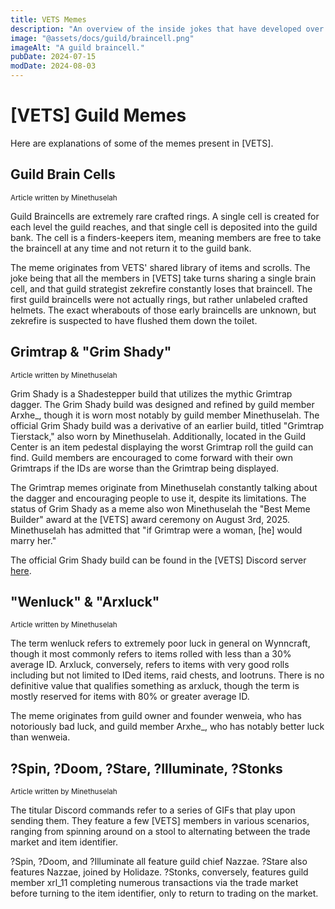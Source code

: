 ```yaml
---
title: VETS Memes
description: "An overview of the inside jokes that have developed over the years within VETS."
image: "@assets/docs/guild/braincell.png"
imageAlt: "A guild braincell."
pubDate: 2024-07-15
modDate: 2024-08-03
---
```


# [VETS] Guild Memes
Here are explanations of some of the memes present in [VETS].

## Guild Brain Cells
<small>Article written by Minethuselah</small>

Guild Braincells are extremely rare crafted rings. A single cell is created for each level the guild reaches, and that single cell is deposited into the guild bank. The cell is a finders-keepers item, meaning members are free to take the braincell at any time and not return it to the guild bank.

The meme originates from VETS' shared library of items and scrolls. The joke being that all the members in [VETS] take turns sharing a single brain cell, and that guild strategist zekrefire constantly loses that braincell. The first guild braincells were not actually rings, but rather unlabeled crafted helmets. The exact wherabouts of those early braincells are unknown, but zekrefire is suspected to have flushed them down the toilet.

## Grimtrap & "Grim Shady"
<small>Article written by Minethuselah</small>

Grim Shady is a Shadestepper build that utilizes the mythic Grimtrap dagger. The Grim Shady build was designed and refined by guild member Arxhe_, though it is worn most notably by guild member Minethuselah. The official Grim Shady build was a derivative of an earlier build, titled "Grimtrap Tierstack," also worn by Minethuselah. Additionally, located in the Guild Center is an item pedestal displaying the worst Grimtrap roll the guild can find. Guild members are encouraged to come forward with their own Grimtraps if the IDs are worse than the Grimtrap being displayed.

The Grimtrap memes originate from Minethuselah constantly talking about the dagger and encouraging people to use it, despite its limitations. The status of Grim Shady as a meme also won Minethuselah the "Best Meme Builder" award at the [VETS] award ceremony on August 3rd, 2025. Minethuselah has admitted that "if Grimtrap were a woman, [he] would marry her."

The official Grim Shady build can be found in the [VETS] Discord server [here](https://discord.com/channels/1313769181321236490/1369515954018586676/1406364779693477930).

## "Wenluck" & "Arxluck"
<small>Article written by Minethuselah</small>

The term wenluck refers to extremely poor luck in general on Wynncraft, though it most commonly refers to items rolled with less than a 30% average ID. Arxluck, conversely, refers to items with very good rolls including but not limited to IDed items, raid chests, and lootruns. There is no definitive value that qualifies something as arxluck, though the term is mostly reserved for items with 80% or greater average ID.

The meme originates from guild owner and founder wenweia, who has notoriously bad luck, and guild member Arxhe_, who has notably better luck than wenweia.

## ?Spin, ?Doom, ?Stare, ?Illuminate, ?Stonks
<small>Article written by Minethuselah</small>

The titular Discord commands refer to a series of GIFs that play upon sending them. They feature a few [VETS] members in various scenarios, ranging from spinning around on a stool to alternating between the trade market and item identifier.

?Spin, ?Doom, and ?Illuminate all feature guild chief Nazzae. ?Stare also features Nazzae, joined by Holidaze. ?Stonks, conversely, features guild member xrl_11 completing numerous transactions via the trade market before turning to the item identifier, only to return to trading on the market.